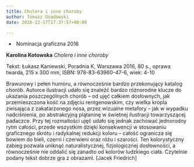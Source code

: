 ```yaml
---
title: Cholera i inne choroby
author: Tomasz Osadowski
date: 2016-12-17T17:37:57+00:00

---
```

  *  Nominacja graficzna 2016

**Karolina Kotowska** _Cholera i inne choroby_

Tekst: Łukasz Kaniewski, Poradnia K, Warszawa 2016, 80 s., oprawa twarda, 215 x 300 mm, ISBN: 978-83-63960-47-6, wiek: 4-10


Brawurowy i pełen humoru, a równocześnie bardzo przekonujący katalog chorób. Autorce ilustracji udało się znaleźć bardzo różnorodne klucze do ukazania poszczególnych chorób – od ujęć całkiem dosłownych, jak przemieszczona kość na zdjęciu rentgenowskim, czy wielka kropla zwisająca z zakatarzonego nosa, przez wizualne metafory – jak w wypadku nadciśnienia, po abstrakcyjną plątaninę w świetnej ilustracji towarzyszącej padaczce. Przy tej rozmaitości ujęć udało się jednak zachować jednorodny rytm całości, przede wszystkim dzięki konsekwencji w stosowaniu graficznego skrótu i radykalnej redukcji koloru – całość ogranicza się bowiem do bieli, czerni i czerwieni oraz różu i szarości. Ten kolorystyczny zabieg pozwala uniknąć naturalistycznej, fizjologicznej dosłowności, a równocześnie nie oddalić się zanadto od kolorów ludzkiego ciała. Czytelnie podany tekst dobrze gra z obrazami. [Jacek Friedrich]

